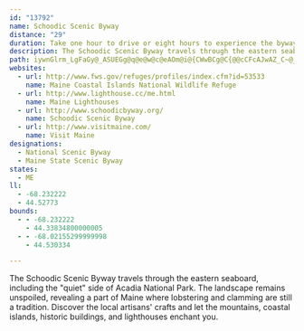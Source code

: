 ```yaml
---
id: "13792"
name: Schoodic Scenic Byway
distance: "29"
duration: Take one hour to drive or eight hours to experience the byway.
description: The Schoodic Scenic Byway travels through the eastern seaboard, including the "quiet" side of Acadia National Park. The landscape remains unspoiled, revealing a part of Maine where lobstering and clamming are still a tradition. Discover the local artisans' crafts and let the mountains, coastal islands, historic buildings, and lighthouses enchant you.
path: iywnGlrm_LgFaGy@_ASUEGg@q@e@w@c@eAOm@i@{CWwBCg@C{@@cCFcAJwAZ_C~@_GtAcGt@qCjCsIRo@tAeEnDsJtDuIt@uAz@kAlBkChB_CxA_CdAgCx@qCnA{F|@mFVoBLiBFaBn@oJl@_Hp@mGbAgGnCiNv@aFJmEZyFHqDLwAl@eFPw@Pw@x@yEVkANo@Nc@Vo@|@gB~@mApBkBjBuBpBiC~@_BxEsJzBsE|EiJrEuIxAcFNq@\kBLeABkA@a@CkFM_OIaLHuBz@uO`@sGV{DPeBHo@Ja@Ty@f@wA|EwJLWzDqH|AsCLUz@gB|AuCnAaCrCoF~@iB~AqDXw@f@cBjDqOVkAtAmCR]Xc@x@gArBqCjA_B\a@|B_CdFwEfCiC|@_AjAyAt@aA~AaCdDaFhCkD`F{G|@}AZm@j@wAnA}D~DkNv@kCdCgJlAoDlCoGhSya@r@cB~@}Cb@}ATeAZ{ANy@j@yDz@aGrAqJtA{Hb@iBh@gBd@_Bp@oB~AsDxCeG`AgBjCgGxEaMr@iBtEmL`EgKpD{KfC}Hj@oAxAeCdFiFjEsErCwCzF`HlJsE|HyFzBaDxEgJ|BExARfFTvJ|D|FhDnAfC`AnC`FzLb@bCPzAf@bNLlA~AtFfFrR~B`H`B`DxE~HvA`Dt@jAZZf@VxC\lF`AvCWrBArFqAjAu@zE{Fb@_@rCqAhCYlADxF`AdJv@tUxAxBK`FkAn@GlDLxEd@zHqBbBu@hPsFtKgGrGmEjHmHl\sa@`X}Zdg@{c@vCyB|CkBrPyF~@A|Di@xTsDxYqIpQmDsBeHi@{F?uEH_CdA{KfCaJx@eD`AyFlAU^FfB@j@GdMeDtBuA`AqAhC{Ex@y@~@e@`NmCvR_DlK{AfEKvFd@|A^|ErClEdA~BnAdDdEf@jCBlCCpFBpBt@fD|ApBdAt@lC|@~ALdDSzADdBXvDJpWmAvEc@xA@|@HrA\xFz@rEEbEm@bIeBpFsD|Ae@vBp@|Js@rCi@zDyAzDa@fDgA~AsAbDgFbBsEhFmI~CgDf@kAfAyF~@aB|BaCn@}AT_AHaAUsEHkBd@yC~@wEh@wAfAmA|@a@vB@r@G`A]l@g@rB_DvEeDbGmI`AaDPoCE_Ci@gF?kDr@aEZgCEoKUcCq@{CaAaD}@kCu@_As@e@eJgCkASyA@gB\iGdBcBr@wCrBeA`@c@D_BG}@WeAJ_CxAmAd@}AIcCy@kAImAXqG`DaBf@{Bj@gFj@iEWsAg@kAy@wBq@y@GuGr@_B?_BSsAGuAW}@Gy@e@y@eAo@yA[yBDsHm@oCyA_Ck@i@cA{Bo@mFy@iDyAwCcBmA}A?mCZoDvBsCdA}AW}A_AkB_FoHoLiEuFyA{AyAW}@A_HlCuJvC_NnDmGh@sBHyMAqIHkA\}Az@gKrLy@l@s@ZeA?sAU_AC}@JoD~AcAp@hBaHBqASuKy@sEgDoNk@mAgAkA{A}@qAm@{@]cA_@u@YsB}@iBsAmEwDwF{Jm@sAiDmJsAsEBy@h@gCHy@W_CWi@kCy@[Hw@jCa@jA_@f@]^kJnFkBz@mC\kFjCwJdCuAh@yAp@a@PaAf@s@NyAIaCg@eDwA}@m@
websites:
  - url: http://www.fws.gov/refuges/profiles/index.cfm?id=53533
    name: Maine Coastal Islands National Wildlife Refuge
  - url: http://www.lighthouse.cc/me.html
    name: Maine Lighthouses
  - url: http://www.schoodicbyway.org/
    name: Schoodic Scenic Byway
  - url: http://www.visitmaine.com/
    name: Visit Maine
designations:
  - National Scenic Byway
  - Maine State Scenic Byway
states:
  - ME
ll:
  - -68.232222
  - 44.52773
bounds:
  - - -68.232222
    - 44.33834800000005
  - - -68.02155299999998
    - 44.530334

---
```


The Schoodic Scenic Byway travels through the eastern seaboard, including the "quiet" side of Acadia National Park. The landscape remains unspoiled, revealing a part of Maine where lobstering and clamming are still a tradition. Discover the local artisans' crafts and let the mountains, coastal islands, historic buildings, and lighthouses enchant you.

